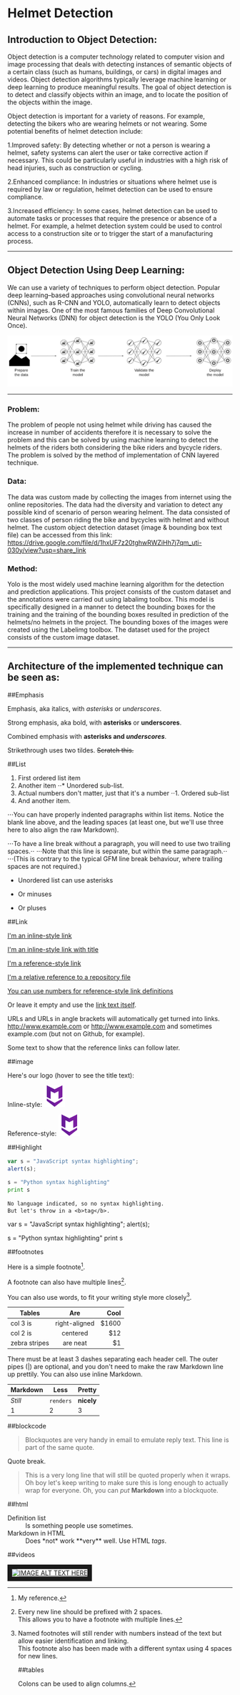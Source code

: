 
# Helmet Detection

## Introduction to Object Detection:

Object detection is a computer technology related to computer vision and image processing that deals with detecting instances of semantic objects of a certain class (such as humans, buildings, or cars) in digital images and videos. Object detection algorithms typically leverage machine learning or deep learning to produce meaningful results. The goal of object detection is to detect and classify objects within an image, and to locate the position of the objects within the image.

Object detection is important for a variety of reasons. For example, detecting the bikers who are wearing helmets or not wearing. Some potential benefits of helmet detection include:

1.Improved safety: By detecting whether or not a person is wearing a helmet, safety systems can alert the user or take corrective action if necessary. This could be particularly useful in industries with a high risk of head injuries, such as construction or cycling.

2.Enhanced compliance: In industries or situations where helmet use is required by law or regulation, helmet detection can be used to ensure compliance.

3.Increased efficiency: In some cases, helmet detection can be used to automate tasks or processes that require the presence or absence of a helmet. For example, a helmet detection system could be used to control access to a construction site or to trigger the start of a manufacturing process.

------

## Object Detection Using Deep Learning:
We can use a variety of techniques to perform object detection. Popular deep learning–based approaches using convolutional neural networks (CNNs), such as R-CNN and YOLO, automatically learn to detect objects within images. One of the most famous families of Deep Convolutional Neural Networks (DNN) for object detection is the YOLO (You Only Look Once).

![alt text](https://github.com/matapan3070/matapan3070.github.io/blob/main/doc/assets/211398429-5834ac83-b39a-4647-8686-ea73609644e2.png "Logo Title Text 1")

------


### Problem:
The problem of people not using helmet while driving has caused the increase in number of accidents therefore it is necessary to solve the problem and this can be solved by using machine learning to detect the helmets of the riders both considering the bike riders and bycycle riders. The problem is solved by the method of implementation of CNN layered technique.

### Data:

The data was custom made by collecting the images from internet using the online repositories. The data had the diversity and variation to detect any possible kind of scenario of person wearing helment. The data consisted of two classes of person riding the bike and bycycles with helmet and without helmet. The custom object detection dataset (image & bounding box text file) can be accessed from this link: https://drive.google.com/file/d/1hxUF7z20tghwRWZiHh7j7qm_uti-030y/view?usp=share_link

### Method:

Yolo is the most widely used machine learning algorithm for the detection and prediction applications. This project consists of the custom dataset and the annotations were carried out using labalimg toolbox. This model is specifically designed in a manner to detect the bounding boxes for the training and the training of the bounding boxes resulted in prediction of the helmets/no helmets in the project. The bounding boxes of the images were created using the Labelimg toolbox. The dataset used for the project consists of the custom image dataset.

------

## Architecture of the implemented technique can be seen as:




##Emphasis

Emphasis, aka italics, with *asterisks* or _underscores_.

Strong emphasis, aka bold, with **asterisks** or __underscores__.

Combined emphasis with **asterisks and _underscores_**.

Strikethrough uses two tildes. ~~Scratch this.~~



##List


1. First ordered list item
2. Another item
⋅⋅* Unordered sub-list. 
1. Actual numbers don't matter, just that it's a number
⋅⋅1. Ordered sub-list
4. And another item.

⋅⋅⋅You can have properly indented paragraphs within list items. Notice the blank line above, and the leading spaces (at least one, but we'll use three here to also align the raw Markdown).

⋅⋅⋅To have a line break without a paragraph, you will need to use two trailing spaces.⋅⋅
⋅⋅⋅Note that this line is separate, but within the same paragraph.⋅⋅
⋅⋅⋅(This is contrary to the typical GFM line break behaviour, where trailing spaces are not required.)

* Unordered list can use asterisks
- Or minuses
+ Or pluses



##Link

[I'm an inline-style link](https://www.google.com)

[I'm an inline-style link with title](https://www.google.com "Google's Homepage")

[I'm a reference-style link][Arbitrary case-insensitive reference text]

[I'm a relative reference to a repository file](../blob/master/LICENSE)

[You can use numbers for reference-style link definitions][1]

Or leave it empty and use the [link text itself].

URLs and URLs in angle brackets will automatically get turned into links. 
http://www.example.com or <http://www.example.com> and sometimes 
example.com (but not on Github, for example).

Some text to show that the reference links can follow later.

[arbitrary case-insensitive reference text]: https://www.mozilla.org
[1]: http://slashdot.org
[link text itself]: http://www.reddit.com



##image


Here's our logo (hover to see the title text):

Inline-style: 
![alt text](https://github.com/adam-p/markdown-here/raw/master/src/common/images/icon48.png "Logo Title Text 1")

Reference-style: 
![alt text][logo]

[logo]: https://github.com/adam-p/markdown-here/raw/master/src/common/images/icon48.png "Logo Title Text 2"



##Highlight

```javascript
var s = "JavaScript syntax highlighting";
alert(s);
```
 
```python
s = "Python syntax highlighting"
print s
```
 
```
No language indicated, so no syntax highlighting. 
But let's throw in a <b>tag</b>.
```

var s = "JavaScript syntax highlighting";
alert(s);

s = "Python syntax highlighting"
print s


##footnotes

Here is a simple footnote[^1].

A footnote can also have multiple lines[^2].  

You can also use words, to fit your writing style more closely[^note].

[^1]: My reference.
[^2]: Every new line should be prefixed with 2 spaces.  
  This allows you to have a footnote with multiple lines.
[^note]:
    Named footnotes will still render with numbers instead of the text but allow easier identification and linking.  
    This footnote also has been made with a different syntax using 4 spaces for new lines.
    
    
    
    ##tables
    
    Colons can be used to align columns.

| Tables        | Are           | Cool  |
| ------------- |:-------------:| -----:|
| col 3 is      | right-aligned | $1600 |
| col 2 is      | centered      |   $12 |
| zebra stripes | are neat      |    $1 |

There must be at least 3 dashes separating each header cell.
The outer pipes (|) are optional, and you don't need to make the 
raw Markdown line up prettily. You can also use inline Markdown.

Markdown | Less | Pretty
--- | --- | ---
*Still* | `renders` | **nicely**
1 | 2 | 3


##blockcode

> Blockquotes are very handy in email to emulate reply text.
> This line is part of the same quote.

Quote break.

> This is a very long line that will still be quoted properly when it wraps. Oh boy let's keep writing to make sure this is long enough to actually wrap for everyone. Oh, you can *put* **Markdown** into a blockquote. 



##html

<dl>
  <dt>Definition list</dt>
  <dd>Is something people use sometimes.</dd>

  <dt>Markdown in HTML</dt>
  <dd>Does *not* work **very** well. Use HTML <em>tags</em>.</dd>
</dl>



##videos

<a href="http://www.youtube.com/watch?feature=player_embedded&v=YOUTUBE_VIDEO_ID_HERE
" target="_blank"><img src="http://img.youtube.com/vi/YOUTUBE_VIDEO_ID_HERE/0.jpg" 
alt="IMAGE ALT TEXT HERE" width="240" height="180" border="10" /></a>



